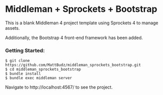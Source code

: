 # Middleman + Sprockets + Bootstrap

This is a blank Middleman 4 project template using Sprockets 4 to manage assets.

Additionally, the Bootstrap 4 front-end framework has been added. 

### Getting Started:
```
$ git clone https://github.com/MattBudz/middleman_sprockets_bootstrap.git
$ cd middleman_sprockets_bootstrap
$ bundle install
$ bundle exec middleman server
```
Navigate to http://localhost:4567/ to see the project.
